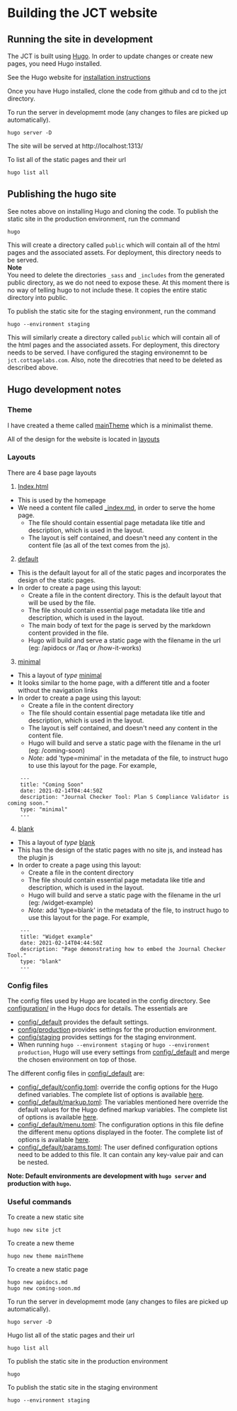 # Building the JCT website

## Running the site in development

The JCT is built using [Hugo](https://gohugo.io/). In order to update changes or create new pages, you need Hugo installed. 

See the Hugo website for [installation instructions](https://gohugo.io/getting-started/installing/)

Once you have Hugo installed, clone the code from github and cd to the jct directory.

To run the server in developmemt mode (any changes to files are picked up automatically).
```
hugo server -D
```
The site will be served at http://localhost:1313/

To list all of the static pages and their url
```
hugo list all
```

## Publishing the hugo site

See notes above on installing Hugo and cloning the code. To publish the static site in the production environment, run the command
```
hugo
```
This will create a directory called `public` which will contain all of the html pages and the associated assets. For deployment, this directory needs to be served.    
**Note**    
You need to delete the directories `_sass` and `_includes` from the generated public directory, as we do not need to expose these. At this moment there is no way of telling hugo to not include these. It copies the entire static directory into public.

To publish the static site for the staging environment, run the command
```
hugo --environment staging
```
This will similarly create a directory called `public` which will contain all of the html pages and the associated assets. For deployment, this directory needs to be served. I have configured the staging environemnt to be `jct.cottagelabs.com`. Also, note the direcotries that need to be deleted as described above.

## Hugo development notes

### Theme

I have created a theme called [mainTheme](themes/mainTheme) which is a minimalist theme. 

All of the design for the website is located in [layouts](./layouts)


### Layouts

There are 4 base page layouts
1. [Index.html](layouts/index.html)
 - This is used by the homepage
 - We need a content file called [\_index.md](content/_index.md), in order to serve the home page. 
     - The file should contain essential page metadata like title and description, which is used in the layout.
     - The layout is self contained, and doesn't need any content in the content file (as all of the text comes from the js). 

2. [default](layouts/_default/single.html)
 - This is the default layout for all of the static pages and incorporates the design of the static pages.
 - In order to create a page using this layout:
     - Create a file in the content directory. This is the default layout that will be used by the file.
     - The file should contain essential page metadata like title and description, which is used in the layout.
     - The main body of text for the page is served by the markdown content provided in the file.
   - Hugo will build and serve a static page with the filename in the url (eg: /apidocs or /faq or /how-it-works)

3. [minimal](layouts/minimal/single.html)
 - This a layout of _type_ [minimal](layouts/minimal/single.html)
 - It looks similar to the home page, with a different title and a footer without the navigation links
 - In order to create a page using this layout:
     - Create a file in the content directory 
     - The file should contain essential page metadata like title and description, which is used in the layout.
     - The layout is self contained, and doesn't need any content in the content file.
     - Hugo will build and serve a static page with the filename in the url (eg: /coming-soon)
     - *Note:* add 'type=minimal' in the metadata of the file, to instruct hugo to use this layout for the page. For example,
```
    ---
    title: "Coming Soon"
    date: 2021-02-14T04:44:50Z
    description: "Journal Checker Tool: Plan S Compliance Validator is coming soon."
    type: "minimal"
    ---
```


4. [blank](layouts/blank/single.html)
 - This a layout of _type_ [blank](layouts/blank/single.html)
 - This has the design of the static pages with no site js, and instead has the plugin js
 - In order to create a page using this layout:
     - Create a file in the content directory 
     - The file should contain essential page metadata like title and description, which is used in the layout.
     - Hugo will build and serve a static page with the filename in the url (eg: /widget-example)
     - *Note:* add 'type=blank' in the metadata of the file, to instruct hugo to use this layout for the page. For example,
```
    ---
    title: "Widget example"
    date: 2021-02-14T04:44:50Z
    description: "Page demonstrating how to embed the Journal Checker Tool."
    type: "blank"
    ---
```

### Config files
The config files used by Hugo are located in the config directory. See [configuration/](https://gohugo.io/getting-started/configuration/) in the Hugo docs for details. The essentials are
 - [config/\_default](default) provides the default settings.
 - [config/production](production) provides settings for the production environment.
 - [config/staging](staging) provides settings for the staging environment.
 - When running `hugo --environment staging` or `hugo --environment production`, Hugo will use every settings from [config/\_default](default) and merge the chosen environment on top of those.

 The different config files in [config/\_default](default) are:
 - [config/\_default/config.toml](config/\_default/config.toml): override the config options for the Hugo defined variables. The complete list of options is available [here](https://gohugo.io/getting-started/configuration/#all-configuration-settings).
 - [config/\_default/markup.toml](config/\_default/markup.toml): The variables mentioned here override the default values for the Hugo defined markup variables. The complete list of options is available [here](https://gohugo.io/getting-started/configuration-markup).
 - [config/\_default/menu.toml](config/\_default/markup.toml): The configuration options in this file define the different menu options displayed in the footer. The complete list of options is available [here](https://gohugo.io/content-management/menus/#add-non-content-entries-to-a-menu).
 - [config/\_default/params.toml](config/\_default/params.toml): The user defined configuration options need to be added to this file. It can contain any key-value pair and can be nested. 

**Note: Default environments are development with `hugo server` and production with `hugo`.**


### Useful commands

To create a new static site

```
hugo new site jct
```

To create a new theme 
```
hugo new theme mainTheme
```

To create a new static page
```
hugo new apidocs.md
hugo new coming-soon.md
```

To run the server in developmemt mode (any changes to files are picked up automatically).
```
hugo server -D
```

Hugo list all of the static pages and their url
```
hugo list all
```

To publish the static site in the production environment
```
hugo
```

To publish the static site in the staging environment
```
hugo --environment staging
```
